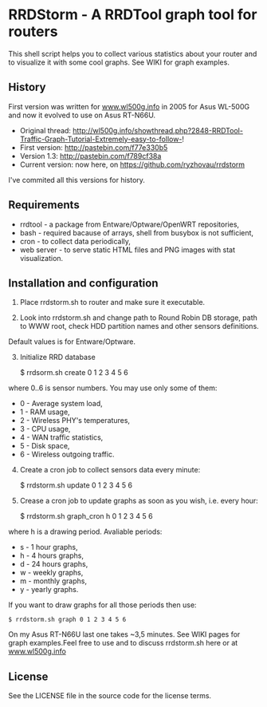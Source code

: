 RRDStorm - A RRDTool graph tool for routers
==================================

This shell script helps you to collect various statistics about your router
and to visualize it with some cool graphs. See WIKI for graph examples.


History
-----------------------

First version was written for www.wl500g.info in 2005 for Asus WL-500G and now
it evolved to use on Asus RT-N66U.

 * Original thread: http://wl500g.info/showthread.php?2848-RRDTool-Traffic-Graph-Tutorial-Extremely-easy-to-follow-!
 * First version: http://pastebin.com/f77e330b5
 * Version 1.3: http://pastebin.com/f789cf38a
 * Current version: now here, on https://github.com/ryzhovau/rrdstorm

I've commited all this versions for history.


Requirements
-----------------------

 * rrdtool - a package from Entware/Optware/OpenWRT repositories,
 * bash - required bacause of arrays, shell from busybox is not sufficient,
 * cron - to collect data periodically,
 * web server - to serve static HTML files and PNG images with stat visualization.


Installation and configuration
-----------------------

1) Place rrdstorm.sh to router and make sure it executable.

2) Look into rrdstorm.sh and change path to Round Robin DB storage,
path to WWW root, check HDD partition names and other sensors definitions.

Default values is for Entware/Optware.

3) Initialize RRD database

    $ rrdsorm.sh create 0 1 2 3 4 5 6

where 0..6 is sensor numbers. You may use only some of them:

 * 0 - Average system load,
 * 1 - RAM usage,
 * 2 - Wireless PHY's temperatures,
 * 3 - CPU usage,
 * 4 - WAN traffic statistics,
 * 5 - Disk space,
 * 6 - Wireless outgoing traffic.


4) Create a cron job to collect sensors data every minute:

    $ rrdstorm.sh update 0 1 2 3 4 5 6

5) Crease a cron job to update graphs as soon as you wish, i.e. every hour:

    $ rrdstorm.sh graph_cron h 0 1 2 3 4 5 6

where h is a drawing period. Avaliable periods:

 * s - 1 hour graphs,
 * h - 4 hours graphs,
 * d - 24 hours graphs,
 * w -  weekly graphs,
 * m - monthly graphs,
 * y - yearly graphs.

If you want to draw graphs for all those periods then use:

    $ rrdstorm.sh graph 0 1 2 3 4 5 6

On my Asus RT-N66U last one takes ~3,5 minutes. See WIKI pages for graph
examples.Feel free to use and to discuss rrdstorm.sh here or at www.wl500g.info

License
-------

See the LICENSE file in the source code for the license terms.
